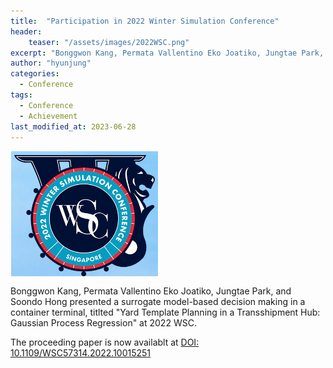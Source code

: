 ```yaml
---
title:  "Participation in 2022 Winter Simulation Conference"
header:
    teaser: "/assets/images/2022WSC.png"
excerpt: "Bonggwon Kang, Permata Vallentino Eko Joatiko, Jungtae Park, and Soondo Hong presented a surrogate model-based decision making in a container terminal, titlted Yard Template Planning in a Transshipment Hub: Gaussian Process Regression at 2022 WSC. "
author: "hyunjung"
categories:
  - Conference
tags:
  - Conference
  - Achievement
last_modified_at: 2023-06-28
---
```

<img align="center" width="235" height="200" style="border: 1px solid white" src="/assets/images/2022WSC.png"> 

Bonggwon Kang, Permata Vallentino Eko Joatiko, Jungtae Park, and Soondo Hong presented a surrogate model-based decision making in a container terminal, titlted "Yard Template Planning in a Transshipment Hub: Gaussian Process Regression" at 2022 WSC. 

The proceeding paper is now availablt at [DOI: 10.1109/WSC57314.2022.10015251](https://ieeexplore.ieee.org/abstract/document/10015251/keywords#keywords)